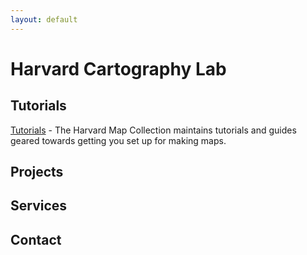 ```yaml
---
layout: default
---
```


# Harvard Cartography Lab

## Tutorials

[Tutorials](https://harvardmapcollection.github.io/tutorials/) - The Harvard Map Collection maintains tutorials and guides geared towards getting you set up for making maps. 

## Projects



## Services

## Contact

